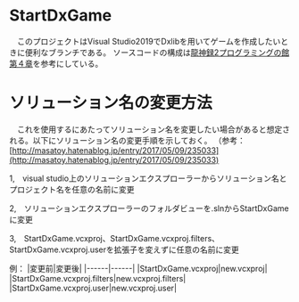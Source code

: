 # StartDxGame
&emsp;このプロジェクトはVisual Studio2019でDxlibを用いてゲームを作成したいときに便利なブランチである。
ソースコードの構成は[龍神録2プログラミングの館 第４章](https://dixq.net/rp2/04.html)を参考にしている。

# ソリューション名の変更方法
&emsp;これを使用するにあたってソリューション名を変更したい場合があると想定される。以下にソリューション名の変更手順を示しておく。
（参考：[http://masatoy.hatenablog.jp/entry/2017/05/09/235033](http://masatoy.hatenablog.jp/entry/2017/05/09/235033)

1,　visual studio上のソリューションエクスプローラーからソリューション名とプロジェクト名を任意の名前に変更

2,　ソリューションエクスプローラーのフォルダビューを.slnからStartDxGameに変更

3,　StartDxGame.vcxproj、StartDxGame.vcxproj.filters、StartDxGame.vcxproj.userを拡張子を変えずに任意の名前に変更

例：
|変更前|変更後|
|------|------|
|StartDxGame.vcxproj|new.vcxproj|
|StartDxGame.vcxproj.filters|new.vcxproj.filters|
|StartDxGame.vcxproj.user|new.vcxproj.user|

